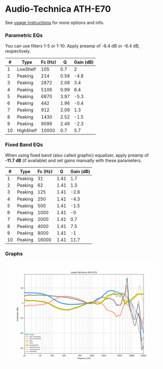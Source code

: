 # Audio-Technica ATH-E70
See [usage instructions](https://github.com/jaakkopasanen/AutoEq#usage) for more options and info.

### Parametric EQs
You can use filters 1-5 or 1-10. Apply preamp of -6.4 dB or -6.4 dB, respectively.

|   # | Type      |   Fc (Hz) |    Q |   Gain (dB) |
|-----|-----------|-----------|------|-------------|
|   1 | LowShelf  |       105 | 0.7  |         2   |
|   2 | Peaking   |       214 | 0.58 |        -4.8 |
|   3 | Peaking   |      2872 | 2.08 |         3.4 |
|   4 | Peaking   |      5106 | 0.99 |         6.4 |
|   5 | Peaking   |      6870 | 3.97 |        -5.3 |
|   6 | Peaking   |       442 | 1.96 |        -0.4 |
|   7 | Peaking   |       912 | 2.09 |         1.3 |
|   8 | Peaking   |      1430 | 2.52 |        -1.5 |
|   9 | Peaking   |      9099 | 2.49 |        -2.3 |
|  10 | HighShelf |     10000 | 0.7  |         5.7 |

### Fixed Band EQs
When using fixed band (also called graphic) equalizer, apply preamp of **-11.7 dB** (if available) and set gains manually with these parameters.

|   # | Type    |   Fc (Hz) |    Q |   Gain (dB) |
|-----|---------|-----------|------|-------------|
|   1 | Peaking |        31 | 1.41 |         1.7 |
|   2 | Peaking |        62 | 1.41 |         1.3 |
|   3 | Peaking |       125 | 1.41 |        -2.8 |
|   4 | Peaking |       250 | 1.41 |        -4.3 |
|   5 | Peaking |       500 | 1.41 |        -1.5 |
|   6 | Peaking |      1000 | 1.41 |        -0   |
|   7 | Peaking |      2000 | 1.41 |         0.7 |
|   8 | Peaking |      4000 | 1.41 |         7.5 |
|   9 | Peaking |      8000 | 1.41 |        -1   |
|  10 | Peaking |     16000 | 1.41 |        11.7 |

### Graphs
![](./Audio-Technica%20ATH-E70.png)
